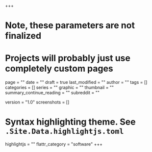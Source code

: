 +++
# Note, these parameters are not finalized
# Projects will probably just use completely custom pages

page = ""
date = ""
draft = true
last_modified = ""
author = ""
tags = []
categories = []
series = ""
graphic = ""
thumbnail = ""
summary_continue_reading = ""
subreddit = ""

version = "1.0"
screenshots = []
# Syntax highlighting theme. See `.Site.Data.highlightjs.toml`
highlightjs = ""
flattr_category = "software"
+++

